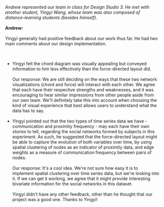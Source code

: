 <i>Andrew represented our team in class for Design Studio 3.  He met with another student, Yingyi Wang, whose team was also composed of distance-learning students (besides himself).</i>
<br /><br />
<b>Andrew:</b>
<br /><br />
Yingyi generally had positive feedback about our work thus far.  He had two main comments about our design implementation.  
<br /><br />
<ul>
<li>Yingyi felt the chord diagram was visually appealing but conveyed information to him less effectively than the force-directed layout did.  
<br /><br />
	Our response: We are still deciding on the ways that these two network visualizations (chord and force) will interact with each other.  We agree that each have their respective strengths and weaknesses, and it was encouraging to hear similar impressions from other people aside from our own team.  We'll definitely take this into account when choosing the kind of visual experience that best allows users to understand what the data has to say.
<br /><br />
<li>Yingyi pointed out that the two types of time series data we have - communication and proximity frequency - may each have their own stories to tell, regarding the social networks formed by subjects in this experiment.  As such, he suggested that the force-directed layout might be able to capture the evolution of both variables over time, by using spatial clustering of nodes as an indicator of proximity data, and edge weights as a measure of communication frequency between pairs of nodes.  
<br /><br />
	Our response: It's a cool idea.  We're not sure how easy it is to implement spatial clustering over time series data, but we're looking into it.  If we can get it working, we agree that it might provide interesting bivariate information for the social networks in this dataset.  
<br /><br />
Yingyi didn't have any other feedback, other than he thought that our project was a good one.  Thanks to Yingyi!